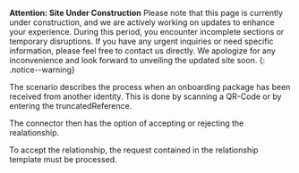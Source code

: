 **Attention: Site Under Construction**
Please note that this page is currently under construction, and we are actively working on updates to enhance your experience.
During this period, you encounter incomplete sections or temporary disruptions. If you have any urgent inquiries or need specific information, please feel free to contact us directly. We apologize for any inconvenience and look forward to unveiling the updated site soon.
{: .notice--warning}

The scenario describes the process when an onboarding package has been received from another identity. This is done by scanning a QR-Code or by entering the truncatedReference.

The connector then has the option of accepting or rejecting the realationship.

To accept the relationship, the request contained in the relationship template must be processed.
